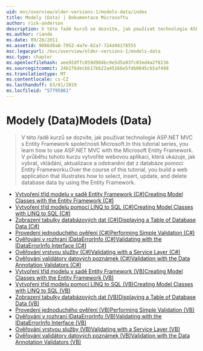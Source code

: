 ```yaml
---
uid: mvc/overview/older-versions-1/models-data/index
title: Modely (Data) | Dokumentace Microsoftu
author: rick-anderson
description: V této řadě kurzů se dozvíte, jak používat technologie ASP.NET MVC s Entity Framework společnosti Microsoft. V průběhu tohoto kurzu můžete vytvořit webovou aplikaci...
ms.author: riande
ms.date: 09/28/2011
ms.assetid: 9086d8a8-7952-4a7e-82a7-724d48178555
msc.legacyurl: /mvc/overview/older-versions-1/models-data
msc.type: chapter
ms.openlocfilehash: aee92dffc059d984bc9e5d5a93fc03ed4a2f8136
ms.sourcegitcommit: 24b1f6decbb17bb22a45166e5fdb0845c65af498
ms.translationtype: MT
ms.contentlocale: cs-CZ
ms.lasthandoff: 03/01/2019
ms.locfileid: "57795861"
---
```

<a name="models-data"></a><span data-ttu-id="09979-104">Modely (Data)</span><span class="sxs-lookup"><span data-stu-id="09979-104">Models (Data)</span></span>
====================
> <span data-ttu-id="09979-105">V této řadě kurzů se dozvíte, jak používat technologie ASP.NET MVC s Entity Framework společnosti Microsoft.</span><span class="sxs-lookup"><span data-stu-id="09979-105">In this tutorial series, you learn how to use ASP.NET MVC with the Microsoft Entity Framework.</span></span> <span data-ttu-id="09979-106">V průběhu tohoto kurzu vytvoříte webovou aplikaci, která ukazuje, jak vybrat, vkládání, aktualizace a odstranění dat z databáze pomocí Entity Frameworku.</span><span class="sxs-lookup"><span data-stu-id="09979-106">Over the course of this tutorial, you build a web application that illustrates how to select, insert, update, and delete database data by using the Entity Framework.</span></span>


- [<span data-ttu-id="09979-107">Vytvoření tříd modelu v sadě Entity Framework (C#)</span><span class="sxs-lookup"><span data-stu-id="09979-107">Creating Model Classes with the Entity Framework (C#)</span></span>](creating-model-classes-with-the-entity-framework-cs.md)
- [<span data-ttu-id="09979-108">Vytvoření tříd modelu pomocí LINQ to SQL (C#)</span><span class="sxs-lookup"><span data-stu-id="09979-108">Creating Model Classes with LINQ to SQL (C#)</span></span>](creating-model-classes-with-linq-to-sql-cs.md)
- [<span data-ttu-id="09979-109">Zobrazení tabulky databázových dat (C#)</span><span class="sxs-lookup"><span data-stu-id="09979-109">Displaying a Table of Database Data (C#)</span></span>](displaying-a-table-of-database-data-cs.md)
- [<span data-ttu-id="09979-110">Provedení jednoduchého ověření (C#)</span><span class="sxs-lookup"><span data-stu-id="09979-110">Performing Simple Validation (C#)</span></span>](performing-simple-validation-cs.md)
- [<span data-ttu-id="09979-111">Ověřování v rozhraní IDataErrorInfo (C#)</span><span class="sxs-lookup"><span data-stu-id="09979-111">Validating with the IDataErrorInfo Interface (C#)</span></span>](validating-with-the-idataerrorinfo-interface-cs.md)
- [<span data-ttu-id="09979-112">Ověřování vrstvou služby (C#)</span><span class="sxs-lookup"><span data-stu-id="09979-112">Validating with a Service Layer (C#)</span></span>](validating-with-a-service-layer-cs.md)
- [<span data-ttu-id="09979-113">Ověřování validátory datových poznámek (C#)</span><span class="sxs-lookup"><span data-stu-id="09979-113">Validation with the Data Annotation Validators (C#)</span></span>](validation-with-the-data-annotation-validators-cs.md)
- [<span data-ttu-id="09979-114">Vytvoření tříd modelu v sadě Entity Framework (VB)</span><span class="sxs-lookup"><span data-stu-id="09979-114">Creating Model Classes with the Entity Framework (VB)</span></span>](creating-model-classes-with-the-entity-framework-vb.md)
- [<span data-ttu-id="09979-115">Vytvoření tříd modelu pomocí LINQ to SQL (VB)</span><span class="sxs-lookup"><span data-stu-id="09979-115">Creating Model Classes with LINQ to SQL (VB)</span></span>](creating-model-classes-with-linq-to-sql-vb.md)
- [<span data-ttu-id="09979-116">Zobrazení tabulky databázových dat (VB)</span><span class="sxs-lookup"><span data-stu-id="09979-116">Displaying a Table of Database Data (VB)</span></span>](displaying-a-table-of-database-data-vb.md)
- [<span data-ttu-id="09979-117">Provedení jednoduchého ověření (VB)</span><span class="sxs-lookup"><span data-stu-id="09979-117">Performing Simple Validation (VB)</span></span>](performing-simple-validation-vb.md)
- [<span data-ttu-id="09979-118">Ověřování v rozhraní IDataErrorInfo (VB)</span><span class="sxs-lookup"><span data-stu-id="09979-118">Validating with the IDataErrorInfo Interface (VB)</span></span>](validating-with-the-idataerrorinfo-interface-vb.md)
- [<span data-ttu-id="09979-119">Ověřování vrstvou služby (VB)</span><span class="sxs-lookup"><span data-stu-id="09979-119">Validating with a Service Layer (VB)</span></span>](validating-with-a-service-layer-vb.md)
- [<span data-ttu-id="09979-120">Ověřování validátory datových poznámek (VB)</span><span class="sxs-lookup"><span data-stu-id="09979-120">Validation with the Data Annotation Validators (VB)</span></span>](validation-with-the-data-annotation-validators-vb.md)
